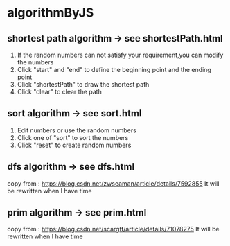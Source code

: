 # algorithmByJS
## shortest path algorithm -> see shortestPath.html
1. If the random numbers can not satisfy your requirement,you can modify the numbers
2. Click "start" and "end" to define the beginning point and the ending point
3. Click "shortestPath" to draw the shortest path
4. Click "clear" to clear the path
## sort algorithm -> see sort.html
1. Edit numbers or use the random numbers
2. Click one of "sort" to sort the numbers
3. Click "reset" to create random numbers
## dfs algorithm -> see dfs.html
copy from : https://blog.csdn.net/zwseaman/article/details/7592855
It will be rewritten when I have time
## prim algorithm -> see prim.html
copy from : https://blog.csdn.net/scargtt/article/details/71078275
It will be rewritten when I have time
